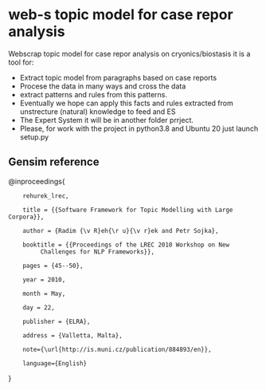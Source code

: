 # web-s topic model for case repor analysis

Webscrap topic model for case repor analysis on cryonics/biostasis it is a tool for:

- Extract topic model from paragraphs based on case reports
- Procese the data in many ways and cross the data
- extract patterns and rules from this patterns.
- Eventually we hope can apply this facts and rules extracted from unstrecture (natural) knowledge to feed and ES
- The Expert System it will be in another folder prrject.
- Please, for work with the project in python3.8 and Ubuntu 20 just launch setup.py

## Gensim reference

@inproceedings{

        rehurek_lrec,

        title = {{Software Framework for Topic Modelling with Large Corpora}},
        
        author = {Radim {\v R}eh{\r u}{\v r}ek and Petr Sojka},
        
        booktitle = {{Proceedings of the LREC 2010 Workshop on New
             Challenges for NLP Frameworks}},
             
        pages = {45--50},
        
        year = 2010,
        
        month = May,
        
        day = 22,
        
        publisher = {ELRA},
        
        address = {Valletta, Malta},
        
        note={\url{http://is.muni.cz/publication/884893/en}},
        
        language={English}
        
}
